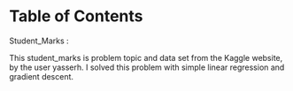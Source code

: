# Table of Contents

Student_Marks :

This student_marks is problem topic and data set from the Kaggle website, by the user yasserh. I solved this problem with simple linear regression and gradient descent.
